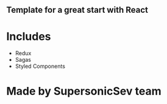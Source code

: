 ## Template for a great start with React

# Includes

- Redux
- Sagas
- Styled Components

# Made by SupersonicSev team
